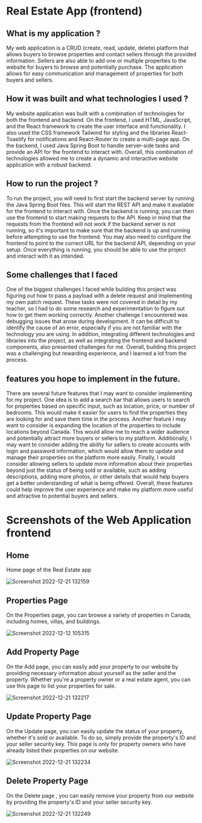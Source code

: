 
# Real Estate App (frontend)

## What is my application ?
My web application is a CRUD (create, read, update, delete) platform that allows buyers to browse properties and contact sellers through the provided information. Sellers are also able to add one or multiple properties to the website for buyers to browse and potentially purchase. The application allows for easy communication and management of properties for both buyers and sellers.

## How it was built and what technologies I used ?
My website application was built with a combination of technologies for both the frontend and backend. On the frontend, I used HTML, JavaScript, and the React framework to create the user interface and functionality. I also used the CSS framework Tailwind for styling and the libraries React-Toastify for notifications and React-Router to create a multi-page app. On the backend, I used Java Spring Boot to handle server-side tasks and provide an API for the frontend to interact with. Overall, this combination of technologies allowed me to create a dynamic and interactive website application with a robust backend.

## How to run the project ?
To run the project, you will need to first start the backend server by running the Java Spring Boot files. This will start the REST API and make it available for the frontend to interact with. Once the backend is running, you can then use the frontend to start making requests to the API. Keep in mind that the requests from the frontend will not work if the backend server is not running, so it's important to make sure that the backend is up and running before attempting to use the frontend. You may also need to configure the frontend to point to the correct URL for the backend API, depending on your setup. Once everything is running, you should be able to use the project and interact with it as intended.

## Some challenges that I faced 
One of the biggest challenges I faced while building this project was figuring out how to pass a payload with a delete request and implementing my own patch request. These tasks were not covered in detail by my teacher, so I had to do some research and experimentation to figure out how to get them working correctly. Another challenge I encountered was debugging issues that arose during development. It can be difficult to identify the cause of an error, especially if you are not familiar with the technology you are using. In addition, integrating different technologies and libraries into the project, as well as integrating the frontend and backend components, also presented challenges for me. Overall, building this project was a challenging but rewarding experience, and I learned a lot from the process.

## features you hope to implement in the future.
There are several future features that I may want to consider implementing for my project. One idea is to add a search bar that allows users to search for properties based on specific input, such as location, price, or number of bedrooms. This would make it easier for users to find the properties they are looking for and save them time in the process. Another feature I may want to consider is expanding the location of the properties to include locations beyond Canada. This would allow me to reach a wider audience and potentially attract more buyers or sellers to my platform. Additionally, I may want to consider adding the ability for sellers to create accounts with login and password information, which would allow them to update and manage their properties on the platform more easily. Finally, I would consider allowing sellers to update more information about their properties beyond just the status of being sold or available, such as adding descriptions, adding more photos, or other details that would help buyers get a better understanding of what is being offered. Overall, these features could help improve the user experience and make my platform more useful and attractive to potential buyers and sellers.

# Screenshots of the Web Application frontend

## Home
Home page of the Real Estate app 

![Screenshot 2022-12-21 132159](https://user-images.githubusercontent.com/99833243/208980023-50f88d26-11c8-4edf-ac82-e8ec46c199e3.png)

## Properties Page
On the Properties page, you can browse a variety of properties in Canada, including homes, villas, and buildings.

![Screenshot 2022-12-12 105315](https://user-images.githubusercontent.com/99833243/208979991-0bca2888-e98a-4ddf-b388-0961144bf465.png)

## Add Property Page
On the Add page, you can easily add your property to our website by providing necessary information about yourself as the seller and the property. Whether you're a property owner or a real estate agent, you can use this page to list your properties for sale.

![Screenshot 2022-12-21 132217](https://user-images.githubusercontent.com/99833243/208980042-ad5d12d8-6765-4211-84c1-0f3e793dd3e2.png)

## Update Property Page
On the Update page, you can easily update the status of your property, whether it's sold or available. To do so, simply provide the property's ID and your seller security key. This page is only for property owners who have already listed their properties on our website.

![Screenshot 2022-12-21 132234](https://user-images.githubusercontent.com/99833243/208980062-72072601-5af4-4010-bc91-9cff4038fddb.png)

## Delete Property Page
On the Delete page , you can easily remove your property from our website by providing the property's ID and your seller security key.

![Screenshot 2022-12-21 132249](https://user-images.githubusercontent.com/99833243/208980079-bf9865c6-6f1a-4eae-9113-1bcf45260b47.png)
